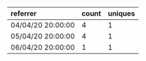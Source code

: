 | referrer          | count | uniques |
| :---------------- | :---- | :------ |
| 04/04/20 20:00:00 | 4     | 1       |
| 05/04/20 20:00:00 | 4     | 1       |
| 06/04/20 20:00:00 | 1     | 1       |